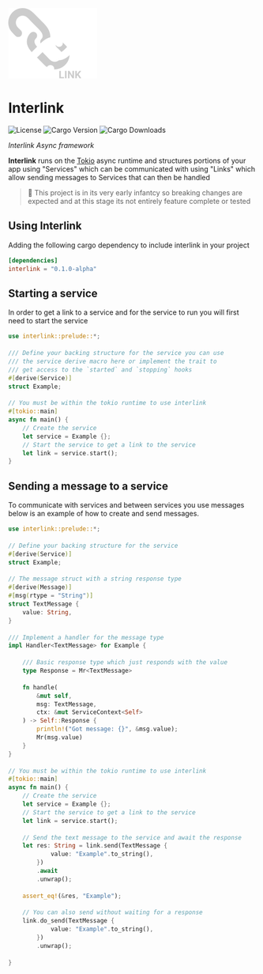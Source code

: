 <img src="assets/logo-180.png" width="180" height="auto">


# Interlink

![License](https://img.shields.io/github/license/jacobtread/interlink?style=for-the-badge)
![Cargo Version](https://img.shields.io/crates/v/interlink?style=for-the-badge)
![Cargo Downloads](https://img.shields.io/crates/d/interlink?style=for-the-badge)

*Interlink Async framework*

**Interlink** runs on the [Tokio](https://tokio.rs/) async runtime and structures portions of your
app using "Services" which can be communicated with using "Links" which allow sending messages to
Services that can then be handled

> 🚩 This project is in its very early infantcy so breaking changes are
> expected and at this stage its not entirely feature complete or tested 

## Using Interlink

Adding the following cargo dependency to include interlink in your project

```toml
[dependencies]
interlink = "0.1.0-alpha" 
```

## Starting a service

In order to get a link to a service and for the service to run you will first need to start the service


```rust
use interlink::prelude::*;

/// Define your backing structure for the service you can use
/// the service derive macro here or implement the trait to
/// get access to the `started` and `stopping` hooks
#[derive(Service)]
struct Example;

// You must be within the tokio runtime to use interlink
#[tokio::main]
async fn main() {
    // Create the service
    let service = Example {};
    // Start the service to get a link to the service
    let link = service.start();
}

```

## Sending a message to a service

To communicate with services and between services you use messages below
is an example of how to create and send messages.

```rust
use interlink::prelude::*;

// Define your backing structure for the service
#[derive(Service)]
struct Example;

// The message struct with a string response type
#[derive(Message)]
#[msg(rtype = "String")]
struct TextMessage {
    value: String,
}

/// Implement a handler for the message type
impl Handler<TextMessage> for Example {

    /// Basic response type which just responds with the value
    type Response = Mr<TextMessage>

    fn handle(
        &mut self, 
        msg: TextMessage, 
        ctx: &mut ServiceContext<Self>
    ) -> Self::Response {
        println!("Got message: {}", &msg.value);
        Mr(msg.value)
    }
}

// You must be within the tokio runtime to use interlink
#[tokio::main]
async fn main() {
    // Create the service
    let service = Example {};
    // Start the service to get a link to the service
    let link = service.start();

    // Send the text message to the service and await the response
    let res: String = link.send(TextMessage {
            value: "Example".to_string(),
        })
        .await
        .unwrap();

    assert_eq!(&res, "Example");

    // You can also send without waiting for a response
    link.do_send(TextMessage {
            value: "Example".to_string(),
        })
        .unwrap();

}

```
